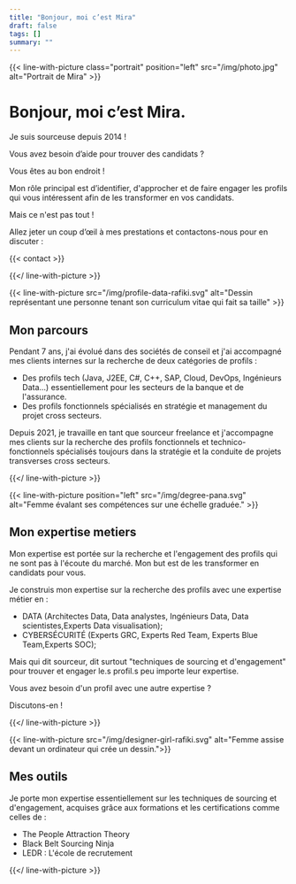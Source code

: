 ```yaml
---
title: "Bonjour, moi c’est Mira"
draft: false
tags: []
summary: ""
---
```



{{< line-with-picture class="portrait" position="left" src="/img/photo.jpg" alt="Portrait de Mira" >}}

# Bonjour, moi c’est Mira.

Je suis sourceuse depuis 2014 !

Vous avez besoin d’aide pour trouver des candidats ?

Vous êtes au bon endroit !

Mon rôle principal est d’identifier, d'approcher et de faire engager les profils qui vous intéressent afin de les transformer en vos candidats.

Mais ce n'est pas tout !

Allez jeter un coup d’œil à mes prestations et contactons-nous pour en discuter :

{{< contact >}}

{{</ line-with-picture >}}


{{< line-with-picture src="/img/profile-data-rafiki.svg" alt="Dessin représentant une personne tenant son curriculum vitae qui fait sa taille" >}}

## Mon parcours

Pendant 7 ans, j'ai évolué dans des sociétés de conseil et j'ai accompagné mes clients internes sur la recherche de deux catégories de profils :
- Des profils tech (Java, J2EE, C#, C++, SAP, Cloud, DevOps, Ingénieurs Data...) essentiellement pour les secteurs de la banque et de l'assurance.
- Des profils fonctionnels spécialisés en stratégie et management du projet cross secteurs.

Depuis 2021, je travaille en tant que sourceur freelance et j'accompagne mes clients sur la recherche des profils fonctionnels et technico-fonctionnels spécialisés  toujours dans la stratégie et la conduite de projets transverses cross secteurs. 

{{</ line-with-picture >}}

{{< line-with-picture position="left" src="/img/degree-pana.svg" alt="Femme évalant ses compétences sur une échelle graduée." >}}

## Mon expertise metiers

Mon expertise est portée sur la recherche et l'engagement des profils qui ne sont pas à l'écoute du marché. Mon but est de les transformer en candidats pour vous.

Je construis mon expertise sur la recherche des profils avec une expertise métier en :
- DATA (Architectes Data, Data analystes, Ingénieurs Data, Data scientistes,Experts Data visualisation);
- CYBERSÉCURITÉ (Experts GRC, Experts Red Team, Experts Blue Team,Experts SOC);

Mais qui dit sourceur, dit surtout "techniques de sourcing et d'engagement" pour trouver et engager le.s profil.s peu importe leur expertise.

Vous avez besoin d'un profil avec une autre expertise ?

Discutons-en !

{{</ line-with-picture >}}

{{< line-with-picture src="/img/designer-girl-rafiki.svg" alt="Femme assise devant un ordinateur qui crée un dessin.">}}

## Mes outils

Je porte mon expertise essentiellement sur les techniques de sourcing et d'engagement, acquises grâce aux formations et les certifications comme celles de :
- The People Attraction Theory
- Black Belt Sourcing Ninja
- LEDR : L'école de recrutement


{{</ line-with-picture >}}
